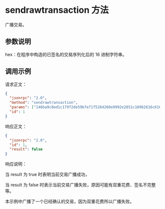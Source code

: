 # sendrawtransaction 方法

广播交易。

## 参数说明

hex：在程序中构造的已签名的交易序列化后的 16 进制字符串。

## 调用示例

请求正文：

```json
{
  "jsonrpc": "2.0",
  "method": "sendrawtransaction",
  "params": ["146ba9c8ed1c179f2de59bfe71f5264260e9992e2851c10962616c616e63654f6667530e924ca98ff6c396cd533b0135c8873e1d89da"],
  "id": 1
}
```

响应正文：

```json
{
  "jsonrpc": "2.0",
  "id": 1,
  "result": false
}
```

响应说明：

当 result 为 true 时表明当前交易广播成功，

当 result 为 false 时表示当前交易广播失败，原因可能有双重花费、签名不完整等。

本示例中广播了一个已经确认的交易，因为双重花费所以广播失败。


